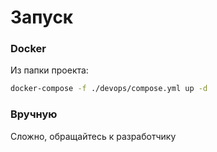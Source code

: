 # Запуск
### Docker
Из папки проекта:
```bash
docker-compose -f ./devops/compose.yml up -d
```
### Вручную
Сложно, обращайтесь к разработчику